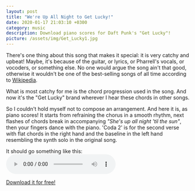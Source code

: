 ```yaml
---
layout: post
title: "We're Up All Night to Get Lucky!"
date: 2020-01-17 21:03:10 +0300
category: music
description: Download piano scores for Daft Punk's "Get Lucky"!
picture: /assets/img/Get_Lucky1.jpg
---
```

There's one thing about this song that makes it special: it is very catchy and upbeat! Maybe, it's because of the guitar, or lyrics, or Pharrell's vocals, or vocoders, or something else. No one would argue the song ain't that good, otherwise it wouldn't be one of the best-selling songs of all time according to [Wikipedia](https://en.wikipedia.org/wiki/Get_Lucky_(Daft_Punk_song)).

What is most catchy for me is the chord progression used in the song. And now it's the "Get Lucky" brand wherever I hear these chords in other songs.

So I couldn't hold myself not to compose an arrangement. And here it is, as piano scores! It starts from refraining the chorus in a smooth rhythm, next flashes of chords break in accompanying *"She's up all night 'til the sun"*, then your fingers dance with the piano. 'Coda 2' is for the second verse with flat chords in the right hand and the baseline in the left hand resembling the synth solo in the original song.

It should go something like this:
<audio src="/assets/media/Get_Lucky.mp3" controls>Doesn't play in your browser...</audio>

[Download it for free!](https://www.dropbox.com/s/ln78w1c4ootd2q2/Get%20Lucky.pdf?dl=0)